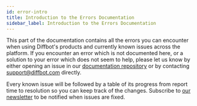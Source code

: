 ```yaml
---
id: error-intro
title: Introduction to the Errors Documentation
sidebar_label: Introduction to the Errors Documentation
---
```


This part of the documentation contains all the errors you can encounter when using Diffbot's products and currently known issues across the platform. If you encounter an error which is not documented here, or a solution to your error which does not seem to help, please let us know by either opening an issue in our [documentation repository](https://github.com/diffbot/docs) or by contacting [support@diffbot.com](mailto:support@diffbot.com) directly.

Every known issue will be followed by a table of its progress from report time to resolution so you can keep track of the changes. Subscribe to [our newsletter](https://diffbot.substack.com) to be notified when issues are fixed.